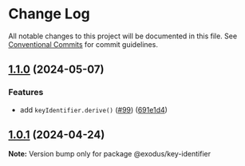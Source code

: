 # Change Log

All notable changes to this project will be documented in this file.
See [Conventional Commits](https://conventionalcommits.org) for commit guidelines.

## [1.1.0](https://github.com/ExodusMovement/exodus-oss/compare/@exodus/key-identifier@1.0.1...@exodus/key-identifier@1.1.0) (2024-05-07)

### Features

- add `keyIdentifier.derive()` ([#99](https://github.com/ExodusMovement/exodus-oss/issues/99)) ([691e1d4](https://github.com/ExodusMovement/exodus-oss/commit/691e1d49f8d6cbfc726cd8fb49abf07cbdf37148))

## [1.0.1](https://github.com/ExodusMovement/exodus-oss/compare/@exodus/key-identifier@1.0.0...@exodus/key-identifier@1.0.1) (2024-04-24)

**Note:** Version bump only for package @exodus/key-identifier
